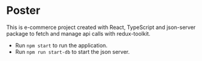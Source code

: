 # Poster

This is e-commerce project created with React, TypeScript and json-server package to fetch and manage api calls with redux-toolkit.

- Run `npm start` to run the application.
- Run `npm run start-db` to start the json server.
